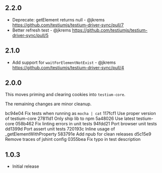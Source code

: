 2.2.0
-----
* Deprecate: getElement returns null - @jkrems
  https://github.com/testiumjs/testium-driver-sync/pull/7
* Better refresh test - @jkrems
  https://github.com/testiumjs/testium-driver-sync/pull/5

2.1.0
-----
* Add support for `waitForElementNotExist` - @jkrems
  https://github.com/testiumjs/testium-driver-sync/pull/4

2.0.0
-----
This moves priming and clearing cookies into `testium-core`.

The remaining changes are minor cleanup.

bc94e04 Fix tests when running as `mocha | cat`
117fcf1 Use proper version of testium-core
27811d1 Only ship lib to npm
5a48026 Use latest testium-core
058b462 Fix linting errors in unit tests
94fdd21 Port browser unit tests
dd1399d Port assert unit tests
720193c Inline usage of _getElementWithProperty
583791e Add npub for clean releases
d5c15e9 Remove traces of jshint config
0355bea Fix typo in test description

1.0.3
-----
* Initial release
